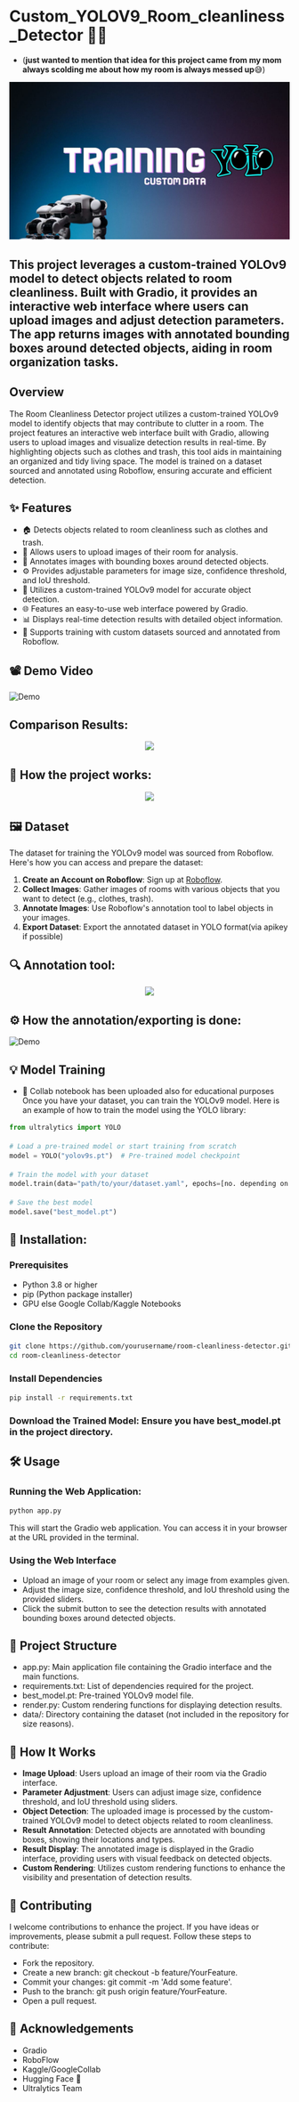 # Custom_YOLOV9_Room_cleanliness_Detector 🤖🧹
- (**just wanted to mention that idea for this project came from my mom always scolding me about how my room is always messed up**😅)
<p align="center">
<img src="custom.jpg" />
</p>

## This project leverages a custom-trained YOLOv9 model to detect objects related to room cleanliness. Built with Gradio, it provides an interactive web interface where users can upload images and adjust detection parameters. The app returns images with annotated bounding boxes around detected objects, aiding in room organization tasks.

## Overview
The Room Cleanliness Detector project utilizes a custom-trained YOLOv9 model to identify objects that may contribute to clutter in a room. The project features an interactive web interface built with Gradio, allowing users to upload images and visualize detection results in real-time. By highlighting objects such as clothes and trash, this tool aids in maintaining an organized and tidy living space. The model is trained on a dataset sourced and annotated using Roboflow, ensuring accurate and efficient detection.

## ✨ Features

- 🏠 Detects objects related to room cleanliness such as clothes and trash.
- 📸 Allows users to upload images of their room for analysis.
- 🎨 Annotates images with bounding boxes around detected objects.
- ⚙️ Provides adjustable parameters for image size, confidence threshold, and IoU threshold.
- 🤖 Utilizes a custom-trained YOLOv9 model for accurate object detection.
- 🌐 Features an easy-to-use web interface powered by Gradio.
- 📊 Displays real-time detection results with detailed object information.
- 💾 Supports training with custom datasets sourced and annotated from Roboflow.

## 📽️ Demo Video

![Demo](Demo3.gif)

## Comparison Results:
<p align="center">
<img src="custom_yolov9_room_cleanliness_model_comparison.jpg" />
</p>

## 🧠 How the project works:

<p align="center">
<img src="flowchart.png" />
</p>

## 🖼 Dataset

The dataset for training the YOLOv9 model was sourced from Roboflow. Here's how you can access and prepare the dataset:

1. **Create an Account on Roboflow**: Sign up at [Roboflow](https://roboflow.com/).
2. **Collect Images**: Gather images of rooms with various objects that you want to detect (e.g., clothes, trash).
3. **Annotate Images**: Use Roboflow's annotation tool to label objects in your images.
4. **Export Dataset**: Export the annotated dataset in YOLO format(via apikey if possible)

## 🔍 Annotation tool:
<p align="center">
<img src="roboflow.png" />
</p>

## ⚙ How the annotation/exporting is done:

![Demo](Demo4.gif)

## 💡 Model Training
- 📒 Collab notebook has been uploaded also for educational purposes
Once you have your dataset, you can train the YOLOv9 model. Here is an example of how to train the model using the YOLO library:
```python
from ultralytics import YOLO

# Load a pre-trained model or start training from scratch
model = YOLO("yolov9s.pt")  # Pre-trained model checkpoint

# Train the model with your dataset
model.train(data="path/to/your/dataset.yaml", epochs=[no. depending on hyperparameters])

# Save the best model
model.save("best_model.pt")

```

## 🚀 Installation:
### Prerequisites

- Python 3.8 or higher
- pip (Python package installer)
- GPU else Google Collab/Kaggle Notebooks

### Clone the Repository

```bash
git clone https://github.com/yourusername/room-cleanliness-detector.git
cd room-cleanliness-detector

```

### Install Dependencies
```bash
pip install -r requirements.txt
```

### Download the Trained Model: Ensure you have best_model.pt in the project directory.

## 🛠️ Usage
### Running the Web Application:
```bash
python app.py
```
This will start the Gradio web application. You can access it in your browser at the URL provided in the terminal.
### Using the Web Interface
- Upload an image of your room or select any image from examples given.
- Adjust the image size, confidence threshold, and IoU threshold using the provided sliders.
- Click the submit button to see the detection results with annotated bounding boxes around detected objects.

## 📂 Project Structure
- app.py: Main application file containing the Gradio interface and the main functions.
- requirements.txt: List of dependencies required for the project.
- best_model.pt: Pre-trained YOLOv9 model file.
- render.py: Custom rendering functions for displaying detection results.
- data/: Directory containing the dataset (not included in the repository for size reasons).

## 🧠 How It Works
- **Image Upload**: Users upload an image of their room via the Gradio interface.
- **Parameter Adjustment**: Users can adjust image size, confidence threshold, and IoU threshold using sliders.
- **Object Detection**: The uploaded image is processed by the custom-trained YOLOv9 model to detect objects related to room cleanliness.
- **Result Annotation**: Detected objects are annotated with bounding boxes, showing their locations and types.
- **Result Display**: The annotated image is displayed in the Gradio interface, providing users with visual feedback on detected objects.
- **Custom Rendering**: Utilizes custom rendering functions to enhance the visibility and presentation of detection results.

## 🤝 Contributing
I welcome contributions to enhance the project. If you have ideas or improvements, please submit a pull request. Follow these steps to contribute:

- Fork the repository.
- Create a new branch: git checkout -b feature/YourFeature.
- Commit your changes: git commit -m 'Add some feature'.
- Push to the branch: git push origin feature/YourFeature.
- Open a pull request.

## 🙏 Acknowledgements
- Gradio
- RoboFlow
- Kaggle/GoogleCollab
- Hugging Face 🤗
- Ultralytics Team

